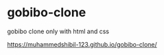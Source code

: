 # gobibo-clone
gobibo clone only with html and css

 https://muhammedshibil-123.github.io/gobibo-clone/
